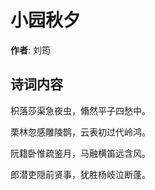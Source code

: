 # 小园秋夕

**作者**: 刘筠

## 诗词内容

枳落莎渠急夜虫，翛然平子四愁中。

栗林忽感雕陵鹊，云表初过代岭鸿。

阮籍卧惟疏鉴月，马融横笛远含风。

郎潜吏隠前贤事，犹胜杨岐泣断蓬。

